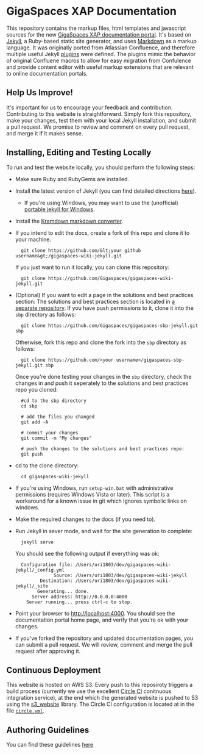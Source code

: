 # GigaSpaces XAP Documentation

This repository contains the markup files, html templates and javascript sources for the new [GigaSpaces XAP documentation portal](http://docs.gigaspaces.com).
It's based on [Jekyll](http://jekyllrb.com/), a Ruby-based static site generator, and uses [Markdown]() as a markup language. It was originally ported from Atlassian Confluence, and therefore multiple useful Jekyll [plugins](http://docs.gigaspaces.com/howto/plugin.html) were defined. The plugins mimic the behavior of original Confluene macros to allow for easy migration from Confulence and provide content editor with useful markup extensions that are relevant to online documentation portals.

## Help Us Improve! 

It's important for us to encourage your feedback and contribution. Contributing to this website is straightforward. Simply fork this repository, make your changes, test them with your local Jekyll installation, and submit a pull request. We promise to review and comment on every pull request, and merge it if it makes sense.

## Installing, Editing and Testing Locally

To run and test the website locally, you should perform the following steps:

* Make sure Ruby and RubyGems are installed.

* Install the latest version of Jekyll (you can find detailed directions [here](http://jekyllrb.com/docs/installation/)).

  * If you're using Windows, you may want to use the (unofficial) [portable jekyll for Windows](http://www.madhur.co.in/blog/2013/07/20/buildportablejekyll.html).

* Install the [Kramdown markdown converter](http://kramdown.gettalong.org/installation.html).

* If you intend to edit the docs, create a fork of this repo and clone it to your machine.

        git clone https://github.com/&lt;your github username&gt;/gigaspaces-wiki-jekyll.git

  If you just want to run it locally, you can clone this repository:

        git clone https://github.com/Gigaspaces/gigaspaces-wiki-jekyll.git

* (Optional) If you want to edit a page in the solutions and best practices section: 
  The solutions and best practices section is located in [a separate repository](github.com/Gigaspaces/gigaspaces-sbp-jekyll). If you have push permissions to it, clone it into the `sbp` directory as follows: 

        git clone https://github.com/Gigaspaces/gigaspaces-sbp-jekyll.git sbp 

  Otherwise, fork this repo and clone the fork into the `sbp` directory as follows: 

        git clone https://github.com/<your username>/gigaspaces-sbp-jekyll.git sbp 

  Once you're done testing your changes in the `sbp` directory, check the changes in and push it seperately to the solutions and best practices repo you cloned:

        #cd to the sbp directory
        cd sbp 

        # add the files you changed 
        git add -A 

        # commit your changes 
        git commit -m "My changes"

        # push the changes to the solutions and best practices repo: 
        git push 

* cd to the clone directory: 

        cd gigaspaces-wiki-jekyll

* If you're using Windows, run `setup-win.bat` with administrative permissions (requires Windows Vista or later).
This script is a workaround for a known issue in git which ignores symbolic links on windows. 

* Make the required changes to the docs (if you need to).

* Run Jekyll in sever mode, and wait for the site generation to complete: 

        jekyll serve

  You should see the following output if everything was ok:

        Configuration file: /Users/uri1803/dev/gigaspaces-wiki-jekyll/_config.yml
                    Source: /Users/uri1803/dev/gigaspaces-wiki-jekyll
               Destination: /Users/uri1803/dev/gigaspaces-wiki-jekyll/_site
              Generating... done.
            Server address: http://0.0.0.0:4000
          Server running... press ctrl-c to stop.

* Point your browser to [http://localhost:4000](http://localhost:4000). You should see the documentation portal home page, and verify that you're ok with your changes. 

* If you've forked the repository and updated documentation pages, you can submit a pull request. We will review, comment and merge the pull request after approving it. 

## Continuous Deployment 

This website is hosted on AWS S3. Every push to this reposiroty triggers a build process (currently we use the excellent [Circle CI](http://circleci.com) conitnuous integration service), at the end which the generated website is pushed to S3 using the [s3_website](https://github.com/laurilehmijoki/s3_website) library. The Circle CI configuration is located at in the file [`circle.yml`](circle.yml). 

## Authoring Guidelines

You can find these guidelines [here](http://docs.gigaspaces.com/howto)














